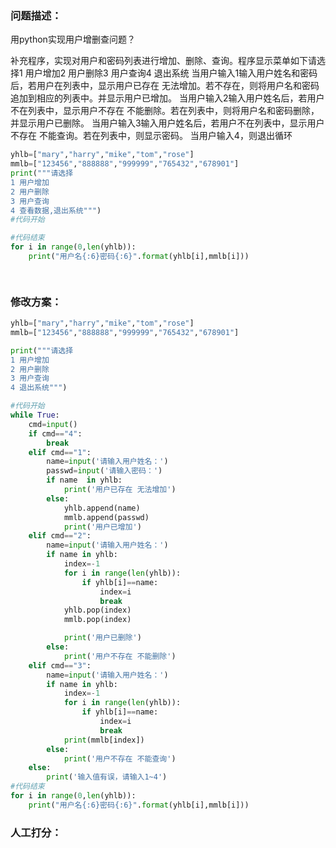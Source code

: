 ### 问题描述：
<p>用python实现用户增删查问题？</p>
补充程序，实现对用户和密码列表进行增加、删除、查询。程序显示菜单如下请选择1 用户增加2 用户删除3 用户查询4 退出系统
当用户输入1输入用户姓名和密码后，若用户在列表中，显示用户已存在 无法增加。若不存在，则将用户名和密码追加到相应的列表中。并显示用户已增加。
当用户输入2输入用户姓名后，若用户不在列表中，显示用户不存在 不能删除。若在列表中，则将用户名和密码删除，并显示用户已删除。
当用户输入3输入用户姓名后，若用户不在列表中，显示用户不存在 不能查询。若在列表中，则显示密码。
当用户输入4，则退出循环

```python
yhlb=["mary","harry","mike","tom","rose"]
mmlb=["123456","888888","999999","765432","678901"]
print("""请选择
1 用户增加
2 用户删除
3 用户查询
4 查看数据,退出系统""")
#代码开始

#代码结束
for i in range(0,len(yhlb)):
    print("用户名{:6}密码{:6}".format(yhlb[i],mmlb[i]))

 
```

### 修改方案：


```python
yhlb=["mary","harry","mike","tom","rose"]
mmlb=["123456","888888","999999","765432","678901"]

print("""请选择
1 用户增加
2 用户删除
3 用户查询
4 退出系统""")

#代码开始
while True:
    cmd=input()
    if cmd=="4":
        break
    elif cmd=="1":
        name=input('请输入用户姓名：')
        passwd=input('请输入密码：')
        if name  in yhlb:
            print('用户已存在 无法增加')
        else:
            yhlb.append(name)
            mmlb.append(passwd)
            print('用户已增加')
    elif cmd=="2":
        name=input('请输入用户姓名：')
        if name in yhlb:
            index=-1
            for i in range(len(yhlb)):
                if yhlb[i]==name:
                    index=i
                    break
            yhlb.pop(index)
            mmlb.pop(index)

            print('用户已删除')
        else:
            print('用户不存在 不能删除')
    elif cmd=="3":
        name=input('请输入用户姓名：')
        if name in yhlb:
            index=-1
            for i in range(len(yhlb)):
                if yhlb[i]==name:
                    index=i
                    break
            print(mmlb[index])
        else:
            print('用户不存在 不能查询')
    else:
        print('输入值有误，请输入1~4')
#代码结束
for i in range(0,len(yhlb)):
    print("用户名{:6}密码{:6}".format(yhlb[i],mmlb[i]))

```

### 人工打分：
